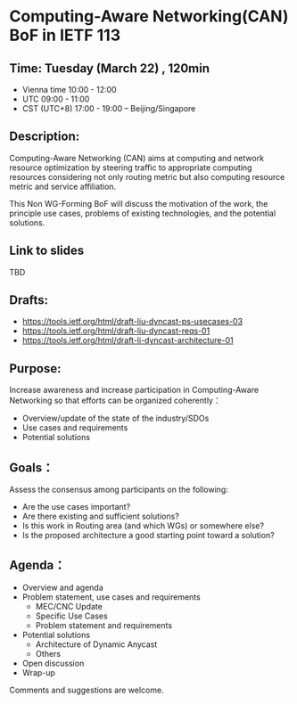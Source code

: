 # Computing-Aware Networking(CAN) BoF in IETF 113

## Time: Tuesday (March 22) , 120min

  - Vienna time 10:00 - 12:00
  - UTC 09:00 - 11:00
  - CST (UTC+8) 17:00 - 19:00 – Beijing/Singapore

## Description: 

Computing-Aware Networking (CAN) aims at computing and network resource optimization by steering traffic to appropriate computing resources considering not only routing metric but also computing resource metric and service affiliation.

This Non WG-Forming BoF will discuss the motivation of the work, the principle use cases, problems of existing technologies,  and the potential solutions.

## Link to slides
TBD

## Drafts:

- https://tools.ietf.org/html/draft-liu-dyncast-ps-usecases-03
- https://tools.ietf.org/html/draft-liu-dyncast-reqs-01
- https://tools.ietf.org/html/draft-li-dyncast-architecture-01

## Purpose:

Increase awareness and increase participation in Computing-Aware Networking so that efforts can be organized coherently：

- Overview/update of the state of the industry/SDOs
- Use cases and requirements
- Potential solutions

## Goals：

Assess the consensus among participants on the following:
- Are the use cases important?
- Are there existing and sufficient solutions?
- Is this work in Routing area (and which WGs) or somewhere else?
- Is the proposed architecture a good starting point toward a solution?


## Agenda：

- Overview and agenda 
- Problem statement, use cases and requirements
  - MEC/CNC Update 
  - Specific Use Cases 
  - Problem statement and requirements
- Potential solutions
  - Architecture of Dynamic Anycast 
  - Others 
- Open discussion 
- Wrap-up


Comments and suggestions are welcome.
